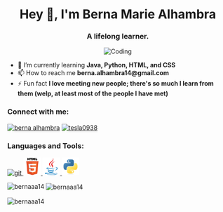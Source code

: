<div align="center">
  <h1>Hey 👋, I'm Berna Marie Alhambra</h1>
  <h3>A lifelong learner.</h3>
  <img src="https://media.giphy.com/media/L1R1tvI9svkIWwpVYr/giphy.gif" width="300" alt="Coding">
  <div align="left">
    <ul>
      <li>🌱 I’m currently learning <strong>Java, Python, HTML, and CSS</strong></li>
      <li>📫 How to reach me <strong>berna.alhambra14@gmail.com</strong></li>
      <li>⚡ Fun fact <strong>I love meeting new people; there's so much I learn from them (welp, at least most of the people I have met)</strong></li>
    </ul>
  </div>
</div>


<h3 align="left">Connect with me:</h3>
<p align="left">
<a href="https://www.facebook.com/berna.alhambra/" target="blank"><img align="center" src="https://raw.githubusercontent.com/rahuldkjain/github-profile-readme-generator/master/src/images/icons/Social/facebook.svg" alt="berna alhambra" height="30" width="40" /></a>
<a href="https://discord.gg/tesla0938" target="blank"><img align="center" src="https://raw.githubusercontent.com/rahuldkjain/github-profile-readme-generator/master/src/images/icons/Social/discord.svg" alt="tesla0938" height="30" width="40" /></a>
</p>

<h3 align="left">Languages and Tools:</h3>
<p align="left">
  <a href="https://git-scm.com/" target="_blank" rel="noreferrer">
    <img src="https://www.vectorlogo.zone/logos/git-scm/git-scm-icon.svg" alt="git" width="40" height="40"/>
  </a>
  <a href="https://www.w3.org/html/" target="_blank" rel="noreferrer">
    <img src="https://raw.githubusercontent.com/devicons/devicon/master/icons/html5/html5-original-wordmark.svg" alt="html5" width="40" height="40"/>
  </a>
  <a href="https://www.java.com" target="_blank" rel="noreferrer">
    <img src="https://raw.githubusercontent.com/devicons/devicon/master/icons/java/java-original.svg" alt="java" width="40" height="40"/>
  </a>
  <a href="https://www.python.org" target="_blank" rel="noreferrer">
    <img src="https://raw.githubusercontent.com/devicons/devicon/master/icons/python/python-original.svg" alt="python" width="40" height="40"/>
  </a>
</p>

<p><img align="left" src="https://github-readme-stats.vercel.app/api/top-langs?username=bernaaa14&show_icons=true&locale=en&layout=compact" alt="bernaaa14" /></p>

<p>&nbsp;<img align="center" src="https://github-readme-stats.vercel.app/api?username=bernaaa14&show_icons=true&locale=en" alt="bernaaa14" /></p>

<p><img align="center" src="https://github-readme-streak-stats.herokuapp.com/?user=bernaaa14&" alt="bernaaa14" /></p>
